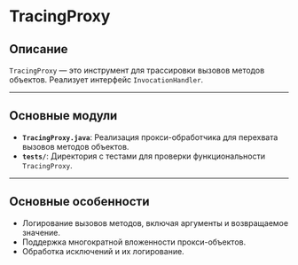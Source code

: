 # TracingProxy

## Описание

`TracingProxy` — это инструмент для трассировки вызовов методов объектов. Реализует интерфейс `InvocationHandler`.

---

## Основные модули

- **`TracingProxy.java`**: Реализация прокси-обработчика для перехвата вызовов методов объектов.
- **`tests/`**: Директория с тестами для проверки функциональности `TracingProxy`.

---

## Основные особенности

- Логирование вызовов методов, включая аргументы и возвращаемое значение.
- Поддержка многократной вложенности прокси-объектов.
- Обработка исключений и их логирование.
